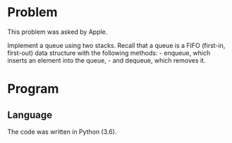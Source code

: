 # Problem

This problem was asked by Apple.

Implement a queue using two stacks. Recall that a queue is a FIFO (first-in, first-out) data structure with the following methods: 
	- enqueue, which inserts an element into the queue, 
	- and dequeue, which removes it.

# Program
## Language

The code was written in Python (3.6).

